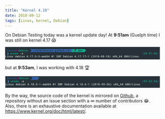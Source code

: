 ```yaml
---
title: "Kernel 4.18"
date: 2018-09-12
tags: [Linux, kernel, Debian]
---
```


On Debian Testing today was a kernel update day! At **9:51am** (Guelph time)
I was still on kernel 4.17 :scream:

![](./assets/linux4_17.png)

but at **9:53am**, I was working with 4.18 :trophy:


![](./assets/linux4_18.png)

By the way, the source code of the kernel is mirrored on [Github](https://github.com/torvalds/linux),
a repository without an issue section with a $\infty$ number of contributors :joy:.
Also, there is an exhaustive documentation available at https://www.kernel.org/doc/html/latest/.
